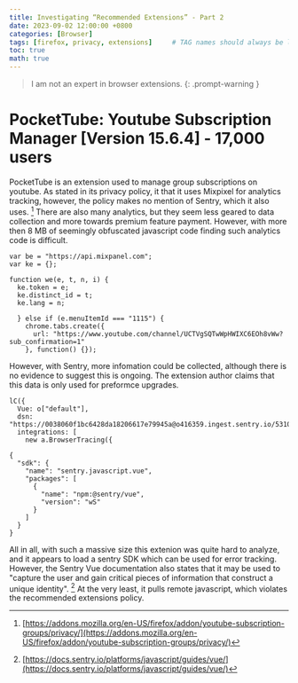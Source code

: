 ```yaml
---
title: Investigating “Recommended Extensions” - Part 2
date: 2023-09-02 12:00:00 +0800
categories: [Browser]
tags: [firefox, privacy, extensions]     # TAG names should always be lowercase
toc: true
math: true
---
```

> I am not an expert in browser extensions.
{: .prompt-warning }

#  PocketTube: Youtube Subscription Manager [Version 15.6.4] - 17,000 users
PocketTube is an extension used to manage group subscriptions on youtube. As stated in its privacy policy, it that it uses Mixpixel for analytics tracking, however, the policy makes no mention of Sentry, which it also uses. [^footnote1] There are also many analytics, but they seem less geared to data collection and more towards premium feature payment. However, with more then 8 MB of seemingly obfuscated javascript code finding such analytics code is difficult.

```
var be = "https://api.mixpanel.com";
var ke = {};

function we(e, t, n, i) {
  ke.token = e;
  ke.distinct_id = t;
  ke.lang = n;
```

```
  } else if (e.menuItemId === "1115") {
    chrome.tabs.create({
      url: "https://www.youtube.com/channel/UCTVgSQTwWpHWIXC6EOh8vWw?sub_confirmation=1"
    }, function() {});

```

However, with Sentry, more infomation could be collected, although there is no evidence to suggest this is ongoing. The extension author claims that this data is only used for preformce upgrades.

```
lC({
  Vue: o["default"],
  dsn: "https://0038060f1bc6428da18206617e79945a@o416359.ingest.sentry.io/5310804",
  integrations: [
    new a.BrowserTracing({

```

```
{
  "sdk": {
    "name": "sentry.javascript.vue",
    "packages": [
      {
        "name": "npm:@sentry/vue",
        "version": "wS"
      }
    ]
  }
}
```
All in all, with such a massive size this extenion was quite hard to analyze, and it appears to load a sentry SDK which can be used for error tracking. However, the Sentry Vue documentation also states that it may be used to "capture the user and gain critical pieces of information that construct a unique identity". [^footnote2] At the very least, it pulls remote javascript, which violates the recommended extensions policy. 

[^footnote1]: [https://addons.mozilla.org/en-US/firefox/addon/youtube-subscription-groups/privacy/](https://addons.mozilla.org/en-US/firefox/addon/youtube-subscription-groups/privacy/)
[^footnote2]: [https://docs.sentry.io/platforms/javascript/guides/vue/](https://docs.sentry.io/platforms/javascript/guides/vue/)
